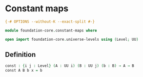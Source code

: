 # Constant maps

```agda
{-# OPTIONS --without-K --exact-split #-}

module foundation-core.constant-maps where

open import foundation-core.universe-levels using (Level; UU)
```

## Definition

```agda
const : {i j : Level} (A : UU i) (B : UU j) (b : B) → A → B
const A B b x = b
```
